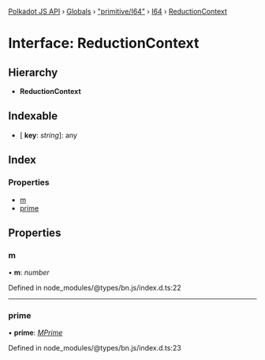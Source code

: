 [Polkadot JS API](../README.md) › [Globals](../globals.md) › ["primitive/I64"](../modules/_primitive_i64_.md) › [I64](../classes/_primitive_i64_.i64.md) › [ReductionContext](_primitive_i64_.i64.reductioncontext.md)

# Interface: ReductionContext

## Hierarchy

* **ReductionContext**

## Indexable

* \[ **key**: *string*\]: any

## Index

### Properties

* [m](_primitive_i64_.i64.reductioncontext.md#m)
* [prime](_primitive_i64_.i64.reductioncontext.md#prime)

## Properties

###  m

• **m**: *number*

Defined in node_modules/@types/bn.js/index.d.ts:22

___

###  prime

• **prime**: *[MPrime](_codec_uint_.uint.mprime.md)*

Defined in node_modules/@types/bn.js/index.d.ts:23
